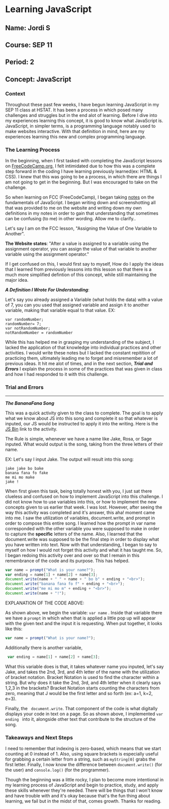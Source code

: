 # Learning JavaScript

## Name: Jordi S
## Course: SEP 11
## Period: 2
## Concept: JavaScript

### Context


Throughout these past few weeks, I have begun learning JavaScript in my SEP 11 class at HSTAT. It has been a process in which posed many challenges and struggles but in the end alot of learning. Before I dive into my experiences learning this concept, it is good to know what JavaScript is. JavaScript, in simpler terms, is a programming language notably used to make websites interactive. With that definition in mind, here are my experiences learning this new and complex programming language. 

### The Learning Process 

In the beginning, when I first tasked with completing the JavaScript lessons on [FreeCodeCamp.org](https://www.freecodecamp.org/learn/javascript-algorithms-and-data-structures/), I felt intimidated due to how this was a complete step forward in the coding I have learning previously learned(ex: HTML & CSS). I knew that this was going to be a process, in which there are things I am not going to get in the beginning. But I was encouraged to take on the challenge. 

So when learning on FCC (FreeCodeCamp), I began taking [notes](https://docs.google.com/document/d/106GVMaSWYMAnTBn7H5F6XgkcefZN94DG-plxEKumiPA/edit) on the fundamentals of JavaScript. I began writing down and screenshotting all that was provided to me on the website and writing down my own definitions in my notes in order to gain that understanding that sometimes can be confusing (to me) in other wording. Allow me to clarify..

Let's say I am on the FCC lesson, "Assigning the Value of One Variable to Another". 

**The Website states**: "After a value is assigned to a variable using the assignment operator, you can assign the value of that variable to another variable using the assignment operator."

If I get confused on this, I would first say to myself, How do I apply the ideas that I learned from previously lessons into this lesson so that there is a much more simplified defintion of this concept, while still maintaining the major idea. 

***A Definition I Wrote For Understanding***: 

Let's say you already assigned a Variable (what holds the data) with a value of 7, you can you used that assigned variable and assign it to another variable, making that variable equal to that value. 
EX:


```JS
var randomNumber;
randomNumber= 7;
var notRandomNumber;
notRandomNumber = randomNumber

```
 
While this has helped me in grasping my understanding of the subject, I lacked the application of that knowledge into individual practices and other activities. I would write these notes but I lacked the constant repitition of practicing them, ultimately leading me to forget and misremember a lot of previous ideas. It hit me alot of times, and in the next section, ***Trial and Errors*** I explain the process in some of the practices that was given in class and how I had responded to it with this challenge.  
 
 
 
 ### Trial and Errors
 ---
 
 ***The BananaFana Song***
 
This was a quick activity given to the class to complete. The goal is to apply what we know about JS into this song and complete it so that whatever is inputed, our JS would be instructed to apply it into the writing. Here is the [JS Bin](https://jsbin.com/nujakoxenu/edit?js,output) link to the activity. 
 

The Rule is simple, whenever we have a name like Jake, Rosa, or Sage inputed. What would output is the song, taking from the three letters of their name. 

EX: 
Let's say I input Jake. The output will result into this song: 

```
jake jake bo bake
banana fana fo fake
me mi mo make
jake ! 
```

When first given this task, being totally honest with you, I just sat there clueless and confused on how to implement JavaScript into this challenge. I did not know how to use variables into this, or how to implement the new concepts given to us earlier that week. I was lost. However, after seeing the way this activity was completed and it's answer, this aha! moment came into me. I saw the utilization of variables, document.write, and prompt in order to compose this entire song. I learned how the prompt in var name corresponded with the other variable you were supposed to make in order to capture the **specific** letters of the name. Also, I learned that the document.write was supposed to be the final step in order to display what you have written into text. Now with that understanding, I began to say to myself on how I would not forget this activity and what it has taught me. So, I began redoing this activity over and over so that I remain in this remembrance of the code and its purpose. This has helped. 




```js
var name = prompt("What is your name?");
var ending = name[1] + name[2] + name[3];
document.write(name + " " + name + " bo b" + ending + "<br>");
document.write("banana fana fo f" + ending + "<br>");
document.write("me mi mo m" + ending + "<br>");
document.write(name + "!");
```
 
 EXPLANATION OF THE CODE ABOVE: 
 
 As shown above, we begin the variable: ``` var name ``` . Inside that variable there we have a ```prompt``` in which when that is applied a little pop up will appear with the given text and the input it is requesting. When put together, it looks like this: 
 ```js 
 var name = prompt("What is your name?"); 
 ```  
 Additionally there is another variable, 
 
 ```js
  var ending = name[1] + name[2] + name[3];
 ```
What this variable does is that, it takes whatever name you inputed, let's say Jake, and takes the 2nd, 3rd, and 4th letter of the name with the utilization of bracket notation. Bracket Notation is used to find the character within a string. But why does it take the 2nd, 3rd, and 4th letter when it clearly says 1,2,3 in the brackets? Bracket Notation starts counting the characters from zero, meaning that J would be the first letter and so forth (ex: a=1, k=2, e=3).
 
 Finally, the ``` document.write```. That component of the code is what digitally displays your code in text on a page. So as shown above, I implemented ```var ending ``` into it, alongside other text that contribute to the structure of the song. 
 
### Takeaways and Next Steps

I need to remember that indexing is zero-based, which means that we start counting at 0 instead of 1. Also, using square brackets is especially useful for grabbing a certain letter from a string, such as `myString[0]` grabs the first letter. Finally, I now know the difference between `document.write()` (for the user) and `console.log()` (for the programmer).

Though the beginning was a little rocky, I plan to become more intentional in my learning process of JavaScript and begin to practice, study, and apply these skills whenever they're needed. There will be things that I won't know and have trouble with and it's okay because that's the fun thing about learning, we fail but in the midst of that, comes growth. Thanks for reading. 
 
 
 
 
 
 
 
